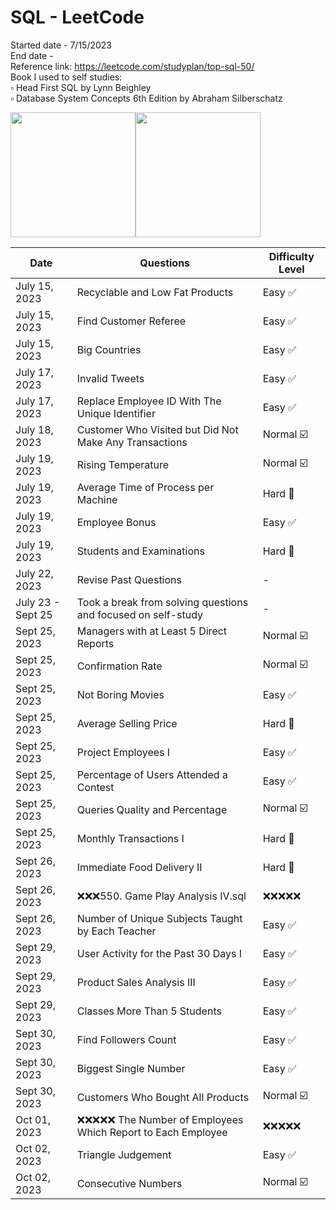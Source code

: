 # SQL - LeetCode
Started date - 7/15/2023 <br>
End date - <br>
Reference link: https://leetcode.com/studyplan/top-sql-50/ <br>
Book I used to self studies:  <br>
▫️ Head First SQL by Lynn Beighley <br>
▫️ Database System Concepts 6th Edition by Abraham Silberschatz <br>

<img src="https://m.media-amazon.com/images/I/71dn19QpfhL._AC_UF1000,1000_QL80_.jpg" height="200"><img src="https://m.media-amazon.com/images/I/61xXsVbV52L._AC_UF1000,1000_QL80_.jpg" height="200">

| Date           | Questions                                         | Difficulty Level   |
| -------------- | ------------------------------------------------- | ------------------ |
| July 15, 2023  | Recyclable and Low Fat Products                   | Easy ✅            |
| July 15, 2023  | Find Customer Referee                             | Easy ✅            |
| July 15, 2023  | Big Countries                                     | Easy ✅            |
| July 17, 2023  | Invalid Tweets                                    | Easy ✅            |
| July 17, 2023  | Replace Employee ID With The Unique Identifier    | Easy ✅            |
| July 18, 2023  | Customer Who Visited but Did Not Make Any Transactions | Normal ☑️     |
| July 19, 2023  | Rising Temperature                                | Normal ☑️          |
| July 19, 2023  | Average Time of Process per Machine               | Hard 🔴            |
| July 19, 2023  | Employee Bonus                                    | Easy ✅            |
| July 19, 2023  | Students and Examinations                         | Hard 🔴            |
| July 22, 2023  | Revise Past Questions                             | -                   |
| July 23 - Sept 25 | Took a break from solving questions and focused on self-study | -    |
| Sept 25, 2023  | Managers with at Least 5 Direct Reports           | Normal ☑️          |
| Sept 25, 2023  | Confirmation Rate                                 | Normal ☑️          |
| Sept 25, 2023  | Not Boring Movies                                 | Easy ✅            |
| Sept 25, 2023  | Average Selling Price                             | Hard 🔴            |
| Sept 25, 2023  | Project Employees I                               | Easy ✅            |
| Sept 25, 2023  | Percentage of Users Attended a Contest            | Easy ✅            |
| Sept 25, 2023  | Queries Quality and Percentage                    | Normal ☑️          |
| Sept 25, 2023  | Monthly Transactions I                            | Hard 🔴            |
| Sept 26, 2023  | Immediate Food Delivery II                        | Hard 🔴            |
| Sept 26, 2023  | ❌❌❌550. Game Play Analysis IV.sql             | ❌❌❌❌❌      |
| Sept 26, 2023  | Number of Unique Subjects Taught by Each Teacher  | Easy ✅            |
| Sept 29, 2023  | User Activity for the Past 30 Days I              | Easy ✅            |
| Sept 29, 2023  | Product Sales Analysis III                        | Easy ✅            |
| Sept 29, 2023  | Classes More Than 5 Students                      | Easy ✅            |
| Sept 30, 2023  | Find Followers Count                              | Easy ✅            |
| Sept 30, 2023  | Biggest Single Number                             | Easy ✅            |
| Sept 30, 2023  | Customers Who Bought All Products                 | Normal ☑️          |
| Oct  01, 2023  | ❌❌❌❌❌ The Number of Employees Which Report to Each Employee | ❌❌❌❌❌ |
| Oct  02, 2023  | Triangle Judgement                                | Easy ✅            |
| Oct  02, 2023  | Consecutive Numbers                               | Normal ☑️          |











